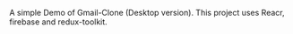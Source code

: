 A simple Demo of Gmail-Clone (Desktop version).
This project uses Reacr, firebase and redux-toolkit.